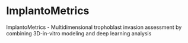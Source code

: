 # ImplantoMetrics
ImplantoMetrics - Multidimensional trophoblast invasion assessment by combining 3D-in-vitro modeling and deep learning analysis 
